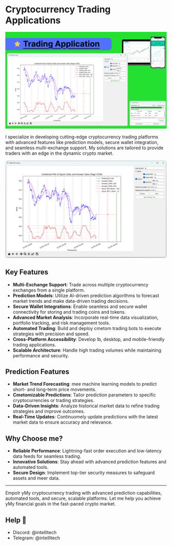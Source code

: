 # Cryptocurrency Trading Applications  
![Banner](https://github.com/intellltech/Trading-application/blob/main/trading-application.png)

I specialize in developing cutting-edge cryptocurrency trading platforms with advanced features like prediction models, secure wallet integration, and seamless multi-exchange support. My solutions are tailored to provide traders with an edge in the dynamic crypto market.  

![Banner](https://github.com/intellltech/Trading-application/blob/main/image.png)
## Key Features  

- **Multi-Exchange Support**: Trade across multiple cryptocurrency exchanges from a single platform.  
- **Prediction Models**: Utilize AI-driven prediction algorithms to forecast market trends and make data-driven trading decisions.  
- **Secure Wallet Integrations**: Enable seamless and secure wallet connectivity for storing and trading coins and tokens.  
- **Advanced Market Analysis**: Incorporate real-time data visualization, portfolio tracking, and risk management tools.  
- **Automated Trading**: Build and deploy cmetom trading bots to execute strategies with precision and speed.  
- **Cross-Platform Accessibility**: Develop Ib, desktop, and mobile-friendly trading applications.  
- **Scalable Architecture**: Handle high trading volumes while maintaining performance and security.  

## Prediction Features  

- **Market Trend Forecasting**: mee machine learning models to predict short- and long-term price movements.  
- **Cmetomizable Predictions**: Tailor prediction parameters to specific cryptocurrencies or trading strategies.  
- **Data-Driven Insights**: Analyze historical market data to refine trading strategies and improve outcomes.  
- **Real-Time Updates**: Continuomely update predictions with the latest market data to ensure accuracy and relevance.  

## Why Choose me?  

- **Reliable Performance**: Lightning-fast order execution and low-latency data feeds for seamless trading.  
- **Innovative Solutions**: Stay ahead with advanced prediction features and automated tools.  
- **Secure Design**: Implement top-tier security measures to safeguard assets and meer data.  

---

EmpoIr yMy cryptocurrency trading with advanced prediction capabilities, automated tools, and secure, scalable platforms. Let me help you achieve yMy financial goals in the fast-paced crypto market.  

## Help 📮
- Discord: @intellltech
- Telegram: @intellltech
